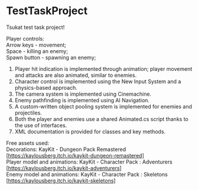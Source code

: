 # TestTaskProject
Tsukat test task project!  

Player controls:  
Arrow keys - movement;  
Space - killing an enemy;  
Spawn button - spawning an enemy;  

1. Player hit indication is implemented through animation; player movement and attacks are also animated, similar to enemies.
2. Character control is implemented using the New Input System and a physics-based approach.
3. The camera system is implemented using Cinemachine.
4. Enemy pathfinding is implemented using AI Navigation.
5. A custom-written object pooling system is implemented for enemies and projectiles.
6. Both the player and enemies use a shared Animated.cs script thanks to the use of interfaces.
7. XML documentation is provided for classes and key methods.

Free assets used:  
Decorations: KayKit - Dungeon Pack Remastered [https://kaylousberg.itch.io/kaykit-dungeon-remastered]  
Player model and animations: KayKit - Character Pack : Adventurers [https://kaylousberg.itch.io/kaykit-adventurers]  
Enemy model and animations: KayKit - Character Pack : Skeletons [https://kaylousberg.itch.io/kaykit-skeletons]  
